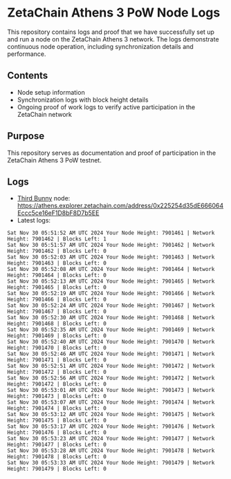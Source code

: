 # ZetaChain Athens 3 PoW Node Logs
This repository contains logs and proof that we have successfully set up and run a node on the ZetaChain Athens 3 network. The logs demonstrate continuous node operation, including synchronization details and performance.

## Contents
- Node setup information
- Synchronization logs with block height details
- Ongoing proof of work logs to verify active participation in the ZetaChain network

## Purpose
This repository serves as documentation and proof of participation in the ZetaChain Athens 3 PoW testnet.

## Logs

- [Third Bunny](https://thirdbunny.xyz/) node: https://athens.explorer.zetachain.com/address/0x225254d35dE666064Eccc5ce16eF1D8bF8D7b5EE
- Latest logs:
```
Sat Nov 30 05:51:52 AM UTC 2024 Your Node Height: 7901461 | Network Height: 7901462 | Blocks Left: 1
Sat Nov 30 05:51:57 AM UTC 2024 Your Node Height: 7901462 | Network Height: 7901462 | Blocks Left: 0
Sat Nov 30 05:52:03 AM UTC 2024 Your Node Height: 7901463 | Network Height: 7901463 | Blocks Left: 0
Sat Nov 30 05:52:08 AM UTC 2024 Your Node Height: 7901464 | Network Height: 7901464 | Blocks Left: 0
Sat Nov 30 05:52:13 AM UTC 2024 Your Node Height: 7901465 | Network Height: 7901465 | Blocks Left: 0
Sat Nov 30 05:52:19 AM UTC 2024 Your Node Height: 7901466 | Network Height: 7901466 | Blocks Left: 0
Sat Nov 30 05:52:24 AM UTC 2024 Your Node Height: 7901467 | Network Height: 7901467 | Blocks Left: 0
Sat Nov 30 05:52:30 AM UTC 2024 Your Node Height: 7901468 | Network Height: 7901468 | Blocks Left: 0
Sat Nov 30 05:52:35 AM UTC 2024 Your Node Height: 7901469 | Network Height: 7901469 | Blocks Left: 0
Sat Nov 30 05:52:40 AM UTC 2024 Your Node Height: 7901470 | Network Height: 7901470 | Blocks Left: 0
Sat Nov 30 05:52:46 AM UTC 2024 Your Node Height: 7901471 | Network Height: 7901471 | Blocks Left: 0
Sat Nov 30 05:52:51 AM UTC 2024 Your Node Height: 7901472 | Network Height: 7901472 | Blocks Left: 0
Sat Nov 30 05:52:56 AM UTC 2024 Your Node Height: 7901472 | Network Height: 7901472 | Blocks Left: 0
Sat Nov 30 05:53:01 AM UTC 2024 Your Node Height: 7901473 | Network Height: 7901473 | Blocks Left: 0
Sat Nov 30 05:53:07 AM UTC 2024 Your Node Height: 7901474 | Network Height: 7901474 | Blocks Left: 0
Sat Nov 30 05:53:12 AM UTC 2024 Your Node Height: 7901475 | Network Height: 7901475 | Blocks Left: 0
Sat Nov 30 05:53:17 AM UTC 2024 Your Node Height: 7901476 | Network Height: 7901476 | Blocks Left: 0
Sat Nov 30 05:53:23 AM UTC 2024 Your Node Height: 7901477 | Network Height: 7901477 | Blocks Left: 0
Sat Nov 30 05:53:28 AM UTC 2024 Your Node Height: 7901478 | Network Height: 7901478 | Blocks Left: 0
Sat Nov 30 05:53:33 AM UTC 2024 Your Node Height: 7901479 | Network Height: 7901479 | Blocks Left: 0
```
